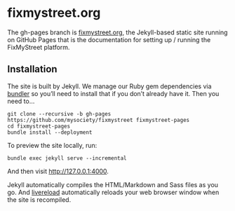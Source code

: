 fixmystreet.org
===============

The gh-pages branch is [fixmystreet.org](https://fixmystreet.org), the
Jekyll-based static site running on GitHub Pages that is the documentation for
setting up / running the FixMyStreet platform.

## Installation

The site is built by Jekyll. We manage our Ruby gem dependencies via
[bundler](https://bundler.io/) so you’ll need to install that if you don’t
already have it. Then you need to…

```
git clone --recursive -b gh-pages https://github.com/mysociety/fixmystreet fixmystreet-pages
cd fixmystreet-pages
bundle install --deployment
```

To preview the site locally, run:

```
bundle exec jekyll serve --incremental
```

And then visit <http://127.0.0.1:4000>.

Jekyll automatically compiles the HTML/Markdown and Sass files as you go.
And [livereload](https://github.com/RobertDeRose/jekyll-livereload)
automatically reloads your web browser window when the site is recompiled.
